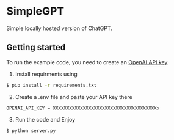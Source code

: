 # SimpleGPT

Simple locally hosted version of ChatGPT.

## Getting started

To run the example code, you need to create an [OpenAI API key](https://platform.openai.com/account/api-keys)

1. Install requirments using
```bash
$ pip install -r requirements.txt
```
2. Create a .env file and paste your API key there
```.env
OPENAI_API_KEY = XXXXXXXXXXXXXXXXXXXXXXXXXXXXXXXXXXXXXXx
```
3. Run the code and Enjoy
```bash
$ python server.py
```
